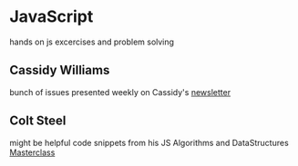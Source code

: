 # JavaScript

hands on js excercises and problem solving 

## Cassidy Williams 

bunch of issues presented weekly on Cassidy's <a href="https://cassidoo.co/newsletter/" >newsletter<a>


## Colt Steel

might be helpful code snippets from his JS Algorithms and DataStructures <a href="https://www.udemy.com/course/js-algorithms-and-data-structures-masterclass" >Masterclass<a>
